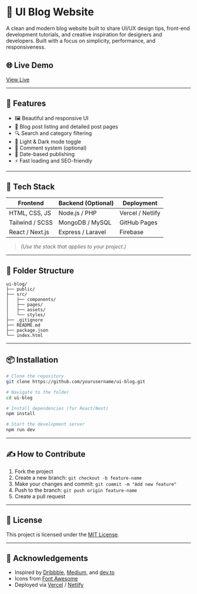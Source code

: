 
# 📝 UI Blog Website

A clean and modern blog website built to share UI/UX design tips, front-end development tutorials, and creative inspiration for designers and developers. Built with a focus on simplicity, performance, and responsiveness.

## 🌐 Live Demo

[View Live](https://your-live-demo-link.com)

---

## 📌 Features

- 🖼️ Beautiful and responsive UI
- 📰 Blog post listing and detailed post pages
- 🔍 Search and category filtering
- 🌙 Light & Dark mode toggle
- 💬 Comment system (optional)
- 📅 Date-based publishing
- ⚡ Fast loading and SEO-friendly

---

## 🚀 Tech Stack

| Frontend        | Backend (Optional) | Deployment       |
|-----------------|--------------------|------------------|
| HTML, CSS, JS   | Node.js / PHP      | Vercel / Netlify |
| Tailwind / SCSS | MongoDB / MySQL    | GitHub Pages     |
| React / Next.js | Express / Laravel  | Firebase         |

> *(Use the stack that applies to your project.)*

---

## 📂 Folder Structure

```
ui-blog/
├── public/
├── src/
│   ├── components/
│   ├── pages/
│   ├── assets/
│   └── styles/
├── .gitignore
├── README.md
├── package.json
└── index.html
```

---

## 📦 Installation

```bash
# Clone the repository
git clone https://github.com/yourusername/ui-blog.git

# Navigate to the folder
cd ui-blog

# Install dependencies (for React/Next)
npm install

# Start the development server
npm run dev
```

---

## ✍️ How to Contribute

1. Fork the project
2. Create a new branch: `git checkout -b feature-name`
3. Make your changes and commit: `git commit -m "Add new feature"`
4. Push to the branch: `git push origin feature-name`
5. Create a pull request

---

## 📃 License

This project is licensed under the [MIT License](LICENSE).

---

## 🙌 Acknowledgements

- Inspired by [Dribbble](https://dribbble.com/), [Medium](https://medium.com/), and [dev.to](https://dev.to/)
- Icons from [Font Awesome](https://fontawesome.com/)
- Deployed via [Vercel](https://vercel.com/) / [Netlify](https://netlify.com/)
